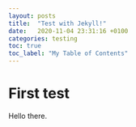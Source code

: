 ```yaml
---
layout: posts
title:  "Test with Jekyll!"
date:   2020-11-04 23:31:16 +0100
categories: testing
toc: true
toc_label: "My Table of Contents"
---
```


# First test

Hello there.

